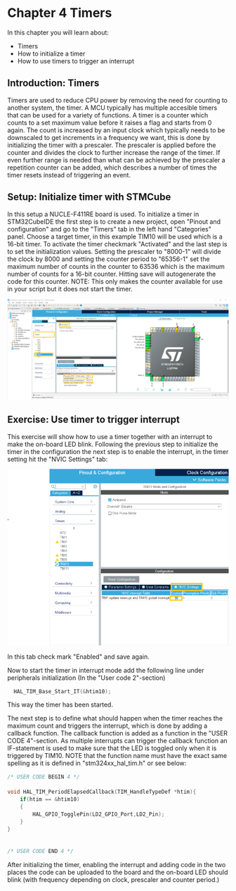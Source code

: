 # Chapter 4 Timers
In this chapter you will learn about:

- Timers
- How to initialize a timer
- How to use timers to trigger an interrupt

## Introduction: Timers
Timers are used to reduce CPU power by removing the need for counting to another system, the timer. A MCU typically has multiple accesible timers that can be used for a variety of functions. A timer is a counter which counts to a set maximum value before it raises a flag and starts from 0 again. The count is increased by an input clock which typically needs to be downscaled to get increments in a frequency we want, this is done by initializing the timer with a prescaler. The prescaler is applied before the counter and divides the clock to further increase the range of the timer. If even further range is needed than what can be achieved by the prescaler a repetition counter can be added, which describes a number of times the timer resets instead of triggering an event.

## Setup: Initialize timer with STMCube
In this setup a NUCLE-F411RE board is used.
To initialize a timer in STM32CubeIDE the first step is to create a new project, open "Pinout and configuration" and go to the "Timers" tab in the left hand "Categories" panel.
Choose a target timer, in this example TIM10 will be used which is a 16-bit timer.
To activate the timer checkmark "Activated" and the last step is to set the initialization values. Setting the prescaler to "8000-1" will divide the clock by 8000 and setting the counter period to "65356-1" set the maximum number of counts in the counter to 63536 which is the maximum number of counts for a 16-bit counter.
Hitting save will autogenerate the code for this counter. NOTE: This only makes the counter available for use in your script but it does not start the timer.

<p align="center">
    <img src = "Initialize_timers.png", width="800">
</p>


## Exercise: Use timer to trigger interrupt
This exercise will show how to use a timer together with an interrupt to make the on-board LED blink. Following the previous step to initialize the timer in the configuration the next step is to enable the interrupt, in the timer setting hit the "NVIC Settings" tab:
<p align="center">
    <img src = "activateNVIC.png", width="800">
</p>
In this tab check mark "Enabled" and save again.

Now to start the timer in interrupt mode add the following line under peripherals initialization (In the "User code 2"-section) 
```c
  HAL_TIM_Base_Start_IT(&htim10);
```
This way the timer has been started.

The next step is to define what should happen when the timer reaches the maximum count and triggers the interrupt, which is done by adding a callback function.
The callback function is added as a function in the "USER CODE 4"-section. As multiple interrupts can trigger the callback function an IF-statement is used to make sure that the LED  is toggled only when it is triggered by TIM10. NOTE that the function name must have the exact same spelling as it is defined in "stm324xx_hal_tim.h" or see below:

```c
/* USER CODE BEGIN 4 */

void HAL_TIM_PeriodElapsedCallback(TIM_HandleTypeDef *htim){
	if(htim == &htim10)
	{
		HAL_GPIO_TogglePin(LD2_GPIO_Port,LD2_Pin);
	}
}


/* USER CODE END 4 */
```

After initializing the timer, enabling the interrupt and adding code in the two places the code can be uploaded to the board and the on-board LED should blink (with frequency depending on clock, prescaler and counter period.)